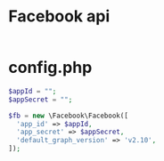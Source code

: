 # Facebook api
``` bash https://developers.facebook.com/tools/explorer
```
# config.php
``` php
$appId = "";
$appSecret = "";

$fb = new \Facebook\Facebook([
  'app_id' => $appId,
  'app_secret' => $appSecret,
  'default_graph_version' => 'v2.10',
]);
```
